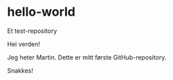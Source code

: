 # hello-world
Et test-repository

Hei verden!

Jeg heter Martin. Dette er mitt første GitHub-repository.

Snakkes!
